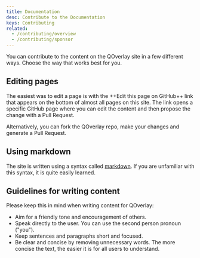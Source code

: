 ```yaml
---
title: Documentation
desc: Contribute to the Documentation
keys: Contributing
related:
  - /contributing/overview
  - /contributing/sponsor
---
```


You can contribute to the content on the QOverlay site in a few different ways. Choose the way that works best for you.

## Editing pages

The easiest was to edit a page is with the ++Edit this page on GitHub++ link that appears on the bottom of almost all pages on this site. The link opens a specific GitHub page where you can edit the content and then propose the change with a Pull Request.

Alternatively, you can fork the QOverlay repo, make your changes and generate a Pull Request.

## Using markdown

The site is written using a syntax called [markdown](https://en.wikipedia.org/wiki/Markdown). If you are unfamiliar with this syntax, it is quite easily learned.

## Guidelines for writing content

Please keep this in mind when writing content for QOverlay:

- Aim for a friendly tone and encouragement of others.
- Speak directly to the user. You can use the second person pronoun ("you").
- Keep sentences and paragraphs short and focused.
- Be clear and concise by removing unnecessary words. The more concise the text, the easier it is for all users to understand.
